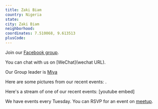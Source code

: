 ```yaml
---
title: Zaki Biam
country: Nigeria
state: 
city: Zaki Biam
neighborhood: 
coordinates: 7.510068, 9.613513
plusCode:
---
```

Join our [Facebook group](https://www.facebook.com/groups/free.code.camp.zakibiam).

You can chat with us on [WeChat](wechat URL).

Our Group leader is [Miya](freecodecamp.org/miya)

Here are some pictures from our recent events:
![]().

Here's a stream of one of our recent events:
[youtube embed]

We have events every Tuesday. You can RSVP for an event on [meetup](meetupurl).
